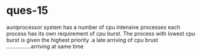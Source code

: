 # ques-15
auniprocessor system has a number of cpu intensive processes each process has its own requirement of cpu burst. The process with lowest cpu burst  is given the highest priority .a late arriving of cpu brust  ................arriving at same time
